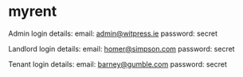 # myrent

Admin login details:
email: admin@witpress.ie
password: secret

Landlord login details:
email: homer@simpson.com
password: secret

Tenant login details:
email: barney@gumble.com
password: secret
